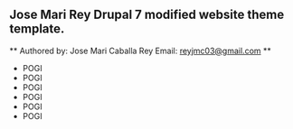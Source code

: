 ## Jose Mari Rey Drupal 7 modified website theme template.
**
Authored by: Jose Mari Caballa Rey
Email: reyjmc03@gmail.com
**

 * POGI
 * POGI
 * POGI
 * POGI
 * POGI
 * POGI